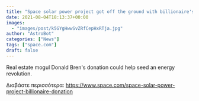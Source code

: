 ```yaml
---
title: "Space solar power project got off the ground with billionaire's $100 million donation "
date: 2021-08-04T18:13:37+00:00
images:
  - "images/post/k5GYgHwwSvZRfCepHxRTja.jpg"
author: "AstroBot"
categories: ["News"]
tags: ["space.com"]
draft: false
---
```


Real estate mogul Donald Bren's donation could help seed an energy revolution. 

Διαβάστε περισσότερα: https://www.space.com/space-solar-power-project-billionaire-donation
